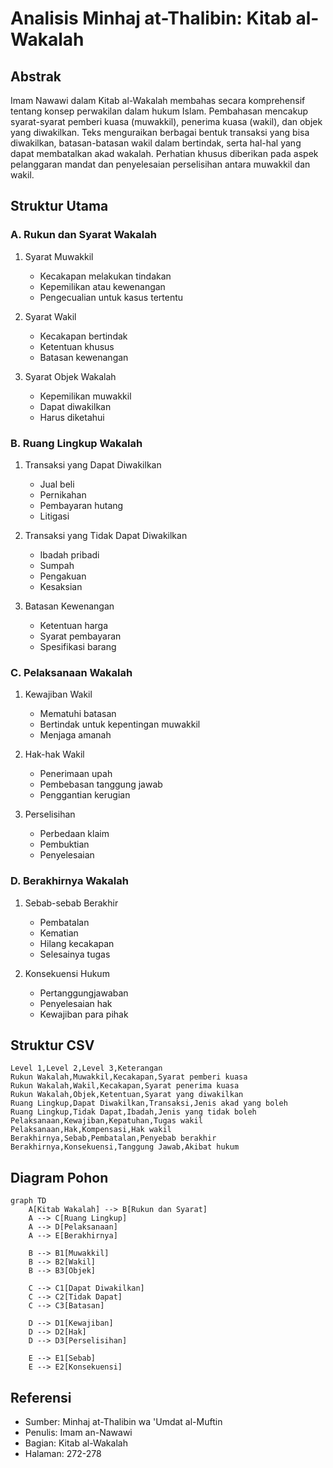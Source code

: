# Analisis Minhaj at-Thalibin: Kitab al-Wakalah

## Abstrak

Imam Nawawi dalam Kitab al-Wakalah membahas secara komprehensif tentang konsep perwakilan dalam hukum Islam. Pembahasan mencakup syarat-syarat pemberi kuasa (muwakkil), penerima kuasa (wakil), dan objek yang diwakilkan. Teks menguraikan berbagai bentuk transaksi yang bisa diwakilkan, batasan-batasan wakil dalam bertindak, serta hal-hal yang dapat membatalkan akad wakalah. Perhatian khusus diberikan pada aspek pelanggaran mandat dan penyelesaian perselisihan antara muwakkil dan wakil.

## Struktur Utama

### A. Rukun dan Syarat Wakalah

1. Syarat Muwakkil
   - Kecakapan melakukan tindakan
   - Kepemilikan atau kewenangan
   - Pengecualian untuk kasus tertentu

2. Syarat Wakil
   - Kecakapan bertindak
   - Ketentuan khusus
   - Batasan kewenangan

3. Syarat Objek Wakalah
   - Kepemilikan muwakkil
   - Dapat diwakilkan
   - Harus diketahui

### B. Ruang Lingkup Wakalah

1. Transaksi yang Dapat Diwakilkan
   - Jual beli
   - Pernikahan
   - Pembayaran hutang
   - Litigasi

2. Transaksi yang Tidak Dapat Diwakilkan
   - Ibadah pribadi
   - Sumpah
   - Pengakuan
   - Kesaksian

3. Batasan Kewenangan
   - Ketentuan harga
   - Syarat pembayaran
   - Spesifikasi barang

### C. Pelaksanaan Wakalah

1. Kewajiban Wakil
   - Mematuhi batasan
   - Bertindak untuk kepentingan muwakkil
   - Menjaga amanah

2. Hak-hak Wakil
   - Penerimaan upah
   - Pembebasan tanggung jawab
   - Penggantian kerugian

3. Perselisihan
   - Perbedaan klaim
   - Pembuktian
   - Penyelesaian

### D. Berakhirnya Wakalah

1. Sebab-sebab Berakhir
   - Pembatalan
   - Kematian
   - Hilang kecakapan
   - Selesainya tugas

2. Konsekuensi Hukum
   - Pertanggungjawaban
   - Penyelesaian hak
   - Kewajiban para pihak

## Struktur CSV

```csv
Level 1,Level 2,Level 3,Keterangan
Rukun Wakalah,Muwakkil,Kecakapan,Syarat pemberi kuasa
Rukun Wakalah,Wakil,Kecakapan,Syarat penerima kuasa
Rukun Wakalah,Objek,Ketentuan,Syarat yang diwakilkan
Ruang Lingkup,Dapat Diwakilkan,Transaksi,Jenis akad yang boleh
Ruang Lingkup,Tidak Dapat,Ibadah,Jenis yang tidak boleh
Pelaksanaan,Kewajiban,Kepatuhan,Tugas wakil
Pelaksanaan,Hak,Kompensasi,Hak wakil
Berakhirnya,Sebab,Pembatalan,Penyebab berakhir
Berakhirnya,Konsekuensi,Tanggung Jawab,Akibat hukum
```

## Diagram Pohon

```mermaid
graph TD
    A[Kitab Wakalah] --> B[Rukun dan Syarat]
    A --> C[Ruang Lingkup]
    A --> D[Pelaksanaan]
    A --> E[Berakhirnya]
    
    B --> B1[Muwakkil]
    B --> B2[Wakil]
    B --> B3[Objek]
    
    C --> C1[Dapat Diwakilkan]
    C --> C2[Tidak Dapat]
    C --> C3[Batasan]
    
    D --> D1[Kewajiban]
    D --> D2[Hak]
    D --> D3[Perselisihan]
    
    E --> E1[Sebab]
    E --> E2[Konsekuensi]
```

## Referensi

- Sumber: Minhaj at-Thalibin wa 'Umdat al-Muftin
- Penulis: Imam an-Nawawi
- Bagian: Kitab al-Wakalah
- Halaman: 272-278
